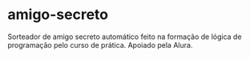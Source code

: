 # amigo-secreto
Sorteador de amigo secreto automático feito na formação de lógica de programação pelo curso de prática. Apoiado pela Alura.
